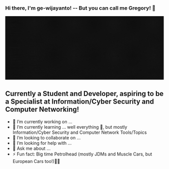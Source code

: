 ### Hi there, I'm ge-wijayanto! -- But you can call me Gregory! 👋

![introduction_banner](assets/intro_banner.gif)

## Currently a Student and Developer, aspiring to be a Specialist at Information/Cyber Security and Computer Networking!

- 🔭 I’m currently working on ...
- 🌱 I’m currently learning ... well everything 🤣, but mostly Information/Cyber Security and Computer Network Tools/Topics 
- 👯 I’m looking to collaborate on ...
- 🤔 I’m looking for help with ...
- 💬 Ask me about ...
- ⚡ Fun fact: Big time Petrolhead (mostly JDMs and Muscle Cars, but European Cars too!)🔰🔰


<!--
**ge-wijayanto/ge-wijayanto** is a ✨ _special_ ✨ repository because its `README.md` (this file) appears on your GitHub profile.

Here are some ideas to get you started:

- 🔭 I’m currently working on ...
- 🌱 I’m currently learning ...
- 👯 I’m looking to collaborate on ...
- 🤔 I’m looking for help with ...
- 💬 Ask me about ...
- 📫 How to reach me: ...
- 😄 Pronouns: ...
- ⚡ Fun fact: ...
-->
